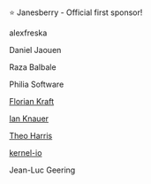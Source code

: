 ⭐ Janesberry - Official first sponsor!

alexfreska

Daniel Jaouen

Raza Balbale

Philia Software

[Florian Kraft](https://github.com/floriank)

[Ian Knauer](https://github.com/ianknauer)

[Theo Harris](https://github.com/Theosaurus-Rex)

[kernel-io](https://github.com/kernel-io)

Jean-Luc Geering
